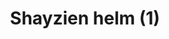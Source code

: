 ---
layout: item
title: Shayzien helm (1)
item-id: 13359
datatable: true
id: 13359
name: "Shayzien helm (1)"
members: true
lowalch: 12
highalch: 18
examine: "Dress like a tier 1 Shayzien soldier."
monsters:
  - id: 6905
    name: "Soldier (tier 1)"
    members: true
    combat_level: 39
    wiki_url: "https://oldschool.runescape.wiki/w/Soldier_(tier_1)"
    drops:
      - quantity: "1"
        rarity: 1
    image: ""
---